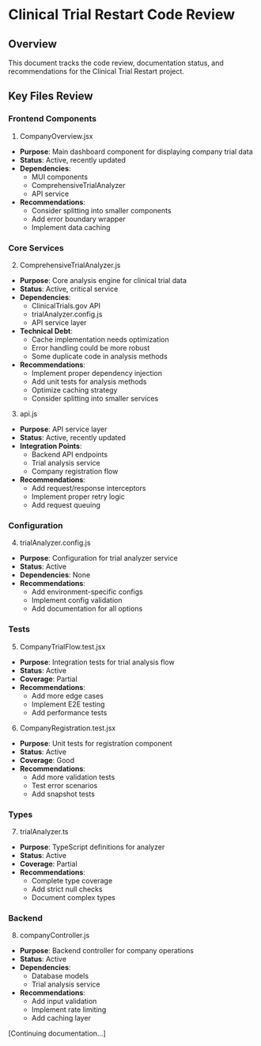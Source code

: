 # Clinical Trial Restart Code Review

## Overview
This document tracks the code review, documentation status, and recommendations for the Clinical Trial Restart project.

## Key Files Review

### Frontend Components

1. CompanyOverview.jsx
- **Purpose**: Main dashboard component for displaying company trial data
- **Status**: Active, recently updated
- **Dependencies**: 
  - MUI components
  - ComprehensiveTrialAnalyzer
  - API service
- **Recommendations**:
  - Consider splitting into smaller components
  - Add error boundary wrapper
  - Implement data caching

### Core Services

2. ComprehensiveTrialAnalyzer.js
- **Purpose**: Core analysis engine for clinical trial data
- **Status**: Active, critical service
- **Dependencies**:
  - ClinicalTrials.gov API
  - trialAnalyzer.config.js
  - API service layer
- **Technical Debt**:
  - Cache implementation needs optimization
  - Error handling could be more robust
  - Some duplicate code in analysis methods
- **Recommendations**:
  - Implement proper dependency injection
  - Add unit tests for analysis methods
  - Optimize caching strategy
  - Consider splitting into smaller services

3. api.js
- **Purpose**: API service layer
- **Status**: Active, recently updated
- **Integration Points**:
  - Backend API endpoints
  - Trial analysis service
  - Company registration flow
- **Recommendations**:
  - Add request/response interceptors
  - Implement proper retry logic
  - Add request queuing

### Configuration

4. trialAnalyzer.config.js
- **Purpose**: Configuration for trial analyzer service
- **Status**: Active
- **Dependencies**: None
- **Recommendations**:
  - Add environment-specific configs
  - Implement config validation
  - Add documentation for all options

### Tests

5. CompanyTrialFlow.test.jsx
- **Purpose**: Integration tests for trial analysis flow
- **Status**: Active
- **Coverage**: Partial
- **Recommendations**:
  - Add more edge cases
  - Implement E2E testing
  - Add performance tests

6. CompanyRegistration.test.jsx
- **Purpose**: Unit tests for registration component
- **Status**: Active
- **Coverage**: Good
- **Recommendations**:
  - Add more validation tests
  - Test error scenarios
  - Add snapshot tests

### Types

7. trialAnalyzer.ts
- **Purpose**: TypeScript definitions for analyzer
- **Status**: Active
- **Coverage**: Partial
- **Recommendations**:
  - Complete type coverage
  - Add strict null checks
  - Document complex types

### Backend

8. companyController.js
- **Purpose**: Backend controller for company operations
- **Status**: Active
- **Dependencies**:
  - Database models
  - Trial analysis service
- **Recommendations**:
  - Add input validation
  - Implement rate limiting
  - Add caching layer

[Continuing documentation...] 